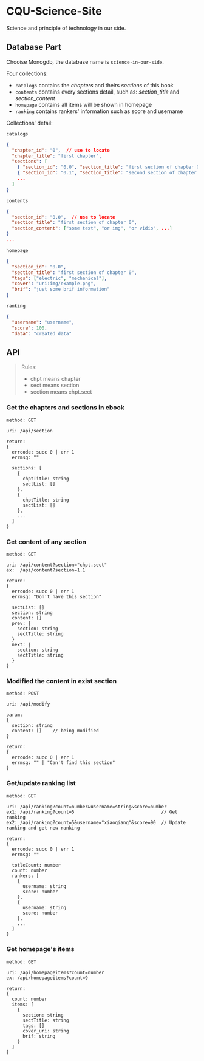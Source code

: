 # CQU-Science-Site
Science and principle of technology in our side.

## Database Part
Chooise Monogdb, the database name is `science-in-our-side`.

Four collections:
+ `catalogs` contains the _chapters_ and theirs _sections_ of this book
+ `contents` contains every sections detail, such as: _section_title_ and _section_content_
+ `homepage` contains all items will be shown in homepage
+ `ranking` contains rankers' information such as score and username

Collections' detail:
    
`catalogs`
``` json
{
  "chapter_id": "0",  // use to locate
  "chapter_tilte": "first chapter",
  "sections": [
    { "section_id": "0.0", "section_title": "first section of chapter 0" },
    { "section_id": "0.1", "section_title": "second section of chapter 0" },
    ...
  ]
}
```

`contents`
``` json
{
  "section_id": "0.0",  // use to locate
  "section_title": "first section of chapter 0",
  "section_content": ["some text", "or img", "or vidio", ...]
}
...
```

`homepage`
``` json
{
  "section_id": "0.0",
  "section_title": "first section of chapter 0",
  "tags": ["electric", "mechanical"],
  "cover": "uri:img/example.png",
  "brif": "just some brif information"
}
```

`ranking`
``` json
{
  "username": "username",
  "score": 100,
  "data": "created data"
```


## API

> Rules:
>    + chpt means chapter
>    + sect means section
>    + section means chpt.sect

### Get the chapters and sections in ebook
```
method: GET

uri: /api/section

return:
{
  errcode: succ 0 | err 1
  errmsg: ""
  
  sections: [
    {
      chptTitle: string
      sectList: []
    },
    {
      chptTitle: string
      sectList: []
    },
    ...
  ]
}
```

### Get content of any section
``` 
method: GET

uri: /api/content?section="chpt.sect"
ex:  /api/content?section=1.1

return:
{
  errcode: succ 0 | err 1
  errmsg: "Don't have this section"
  
  sectList: []
  section: string
  content: []
  prev: {
    section: string
    sectTitle: string
  }
  next: {
    section: string
    sectTitle: string
  }
}
```

### Modified the content in exist section
```
method: POST

uri: /api/modify

param:
{
  section: string
  content: []    // being modified
}

return:
{
  errcode: succ 0 | err 1
  errmsg: "" | "Can't find this section"
} 
```

### Get/update ranking list
```
method: GET

uri: /api/ranking?count=number&username=string&score=number
ex1: /api/ranking?count=5                                // Get ranking
ex2: /api/ranking?count=5&username="xiaoqiang"&score=90  // Update ranking and get new ranking

return:
{
  errcode: succ 0 | err 1
  errmsg: ""
  
  totleCount: number
  count: number
  rankers: [
    {
      username: string
      score: number
    },
    {
      username: string
      score: number
    },
    ...
  ]
}
```

### Get homepage's items
```
method: GET

uri: /api/homepageitems?count=number
ex: /api/homepageitems?count=9

return:
{
  count: number
  items: [
    {
      section: string
      sectTitle: string
      tags: []
      cover_uri: string
      brif: string
    }
  ]
}
```